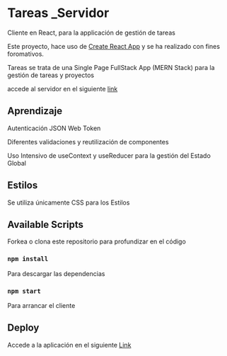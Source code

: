 # Tareas _Servidor


Cliente en React, para la applicación de gestión de tareas


Este proyecto, hace uso de [Create React App](https://github.com/facebook/create-react-app) y se ha realizado con fines foromativos.  

Tareas se trata de una Single Page FullStack App (MERN Stack) para la gestión de tareas y proyectos

accede al servidor en el siguiente [link](https://github.com/Juan-Pestana/Tareas_Servidor)

## Aprendizaje

Autenticación JSON Web Token

Diferentes validaciones y reutilización de componentes

Uso Intensivo de useContext y useReducer para la gestión del Estado Global


## Estilos

Se utiliza únicamente CSS para los Estilos

## Available Scripts

Forkea o clona este repositorio para profundizar en el código



### `npm install`
Para descargar las dependencias

### `npm start`

Para arrancar el cliente



## Deploy

Accede a la aplicación en el siguiente [Link](https://tareasyproyectosmern.netlify.app)
